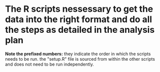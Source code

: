 # The R scripts nessessary to get the data into the right format and do all the steps as detailed in the analysis plan



**Note the prefixed numbers:** they indicate the order in which the scripts needs to be run. the "setup.R" file is sourced from within the other scripts and does not need to be run independently.
